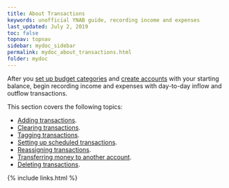 ```yaml
---
title: About Transactions
keywords: unofficial YNAB guide, recording income and expenses
last_updated: July 2, 2019
toc: false
topnav: topnav
sidebar: mydoc_sidebar
permalink: mydoc_about_transactions.html
folder: mydoc
---
```


After you [set up budget categories](mydoc_about_categories) and [create accounts](mydoc_creating_account) with your starting balance, begin recording income and expenses with day-to-day inflow and outflow transactions.

This section covers the following topics:

*  [Adding transactions](mydoc_adding_transactions.html).
*  [Clearing transactions](mydoc_clearing_transactions.html).
*  [Tagging transactions](mydoc_tagging_transactions.html).
*  [Setting up scheduled transactions](mydoc_scheduled_transactions.html).
*  [Reassigning transactions](mydoc_reassigning_transactions.html).
*  [Transferring money to another account](mydoc_transferring_money.html).
*  [Deleting transactions](mydoc_deleting_transactions.html).

{% include links.html %}
